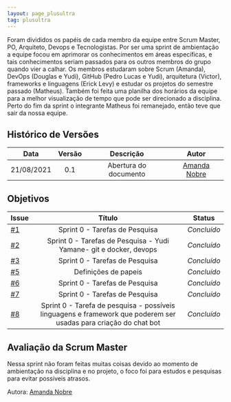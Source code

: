 ```yaml
---
layout: page_plusultra
tag: plusultra
---
```


Foram divididos os papéis de cada membro da equipe entre Scrum Master, PO, Arquiteto, Devops e Tecnologistas. Por ser uma sprint de ambientação a equipe focou em aprimorar os conhecimentos em áreas específicas, e tais conhecimentos seriam passados para os outros membros do grupo quando vier a calhar. Os membros estudaram sobre Scrum (Amanda), DevOps (Douglas e Yudi), GitHub (Pedro Lucas e Yudi), arquitetura (Victor), frameworks e linguagens (Erick Levy) e estudar os projetos do semestre passado (Matheus). Também foi feita uma planilha dos horários da equipe para a melhor visualização de tempo que pode ser direcionado a disciplina. Perto do fim da sprint o integrante Matheus foi remanejado, então teve que sair da nossa equipe.

## Histórico de Versões

| Data       | Versão | Descrição                      | Autor             |
| :--------: | :----: | :----------:                   | :---------------: |
| 21/08/2021 |    0.1   | Abertura do documento | [Amanda Nobre](https://github.com/AmandaNbr)|

## Objetivos

| Issue |            Título            |         Status        | 
|-------|:----------------------------:|-----------------------|
| [#1](https://github.com/fga-eps-mds/2021-1-Bot/issues/1) | Sprint 0 - Tarefas de Pesquisa | _Concluído_ |
| [#2](https://github.com/fga-eps-mds/2021-1-Bot/issues/2) | Sprint 0 - Tarefas de Pesquisa - Yudi Yamane- git e docker, devops | _Concluído_ |
| [#3](https://github.com/fga-eps-mds/2021-1-Bot/issues/3) | Sprint 0 - Tarefas de Pesquisa | _Concluído_ |
| [#5](https://github.com/fga-eps-mds/2021-1-Bot/issues/5) | Definições de papeis  | _Concluído_ |
| [#6](https://github.com/fga-eps-mds/2021-1-Bot/issues/6) | Sprint 0 - Tarefas de Pesquisa | _Concluído_ |
| [#7](https://github.com/fga-eps-mds/2021-1-Bot/issues/7) | Sprint 0 - Tarefas de Pesquisa | _Concluído_ |
| [#8](https://github.com/fga-eps-mds/2021-1-Bot/issues/8) | Sprint 0 - Tarefa de pesquisa - possíveis linguagens e framework que poderem ser usadas para criação do chat bot | _Concluído_ |

## Avaliação da Scrum Master

Nessa sprint não foram feitas muitas coisas devido ao momento de ambientação na disciplina e no projeto, o foco foi para estudos e pesquisas para evitar possíveis atrasos.

Autora: [Amanda Nobre](https://github.com/AmandaNbr)